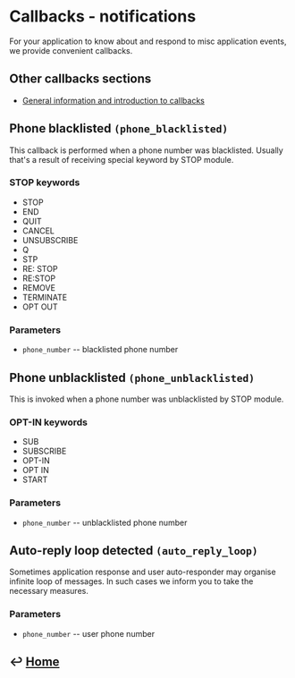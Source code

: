 Callbacks - notifications
=========================

For your application to know about and respond to misc application events, we provide convenient callbacks.

Other callbacks sections
------------------------

- [General information and introduction to callbacks](https://github.com/RecessMobile/API/tree/master/sections/api/callbacks-general.md)

Phone blacklisted `(phone_blacklisted)`
---------------------------------------------

This callback is performed when a phone number was blacklisted. Usually that's a result of receiving special keyword by STOP module.

### STOP keywords

- STOP
- END
- QUIT 
- CANCEL 
- UNSUBSCRIBE 
- Q 
- STP 
- RE: STOP
- RE:STOP 
- REMOVE 
- TERMINATE 
- OPT OUT

### Parameters

- `phone_number` -- blacklisted phone number


Phone unblacklisted `(phone_unblacklisted)`
-----------------------------------------------

This is invoked when a phone number was unblacklisted by STOP module.

### OPT-IN keywords

- SUB
- SUBSCRIBE
- OPT-IN
- OPT IN
- START

### Parameters

-   `phone_number` -- unblacklisted phone number

Auto-reply loop detected `(auto_reply_loop)`
-----------------------------------------------

Sometimes application response and user auto-responder may organise infinite loop of messages. In such cases we inform you to take the necessary measures.

### Parameters

-   `phone_number` -- user phone number

&#8617; [Home](https://github.com/RecessMobile/API)
--------------